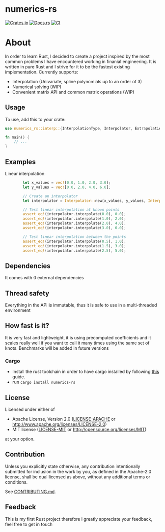 # numerics-rs

[![Crates.io](https://img.shields.io/crates/v/numerics-rs.svg)](https://crates.io/crates/numerics-rs)
[![Docs.rs](https://docs.rs/numerics-rs/badge.svg)](https://docs.rs/numerics-rs)
[![CI](https://github.com/grmikh/numerics-rs/workflows/CI/badge.svg)](https://github.com/grmikh/numerics-rs/actions)

# About
In order to learn Rust, I decided to create a project inspired by the most common problems I have encountered working in finanial engineering. It is written in pure Rust and I strive for it to be the fastest existing implementation.
Currently supports: 
- Interpolation (Univariate, spline polynomials up to an order of 3)
- Numerical solving (WIP)
- Convenient matrix API and common matrix operations (WIP)

## Usage

To use, add this to your crate:

```rust
use numerics_rs::interp::{InterpolationType, Interpolator, ExtrapolationStrategy};

fn main() {
    // ...
}
```

## Examples

Linear interpolation:

```rust
        let x_values = vec![0.0, 1.0, 2.0, 3.0];
        let y_values = vec![0.0, 2.0, 4.0, 6.0];

        // Create an interpolator
        let interpolator = Interpolator::new(x_values, y_values, InterpolationType::Linear, ExtrapolationStrategy::None);

        // Test linear interpolation at known points
        assert_eq!(interpolator.interpolate(0.0), 0.0);
        assert_eq!(interpolator.interpolate(1.0), 2.0);
        assert_eq!(interpolator.interpolate(2.0), 4.0);
        assert_eq!(interpolator.interpolate(3.0), 6.0);

        // Test linear interpolation between the points
        assert_eq!(interpolator.interpolate(0.5), 1.0);
        assert_eq!(interpolator.interpolate(1.5), 3.0);
        assert_eq!(interpolator.interpolate(2.5), 5.0);
```

## Dependencies
It comes with 0 external dependencies

## Thread safety
Everything in the API is immutable, thus it is safe to use in a multi-threaded environment

## How fast is it? 
It is very fast and lightweight, it is using precomputed coefficients and it scales really well if you want to call it many times using the same set of knots. Benchmarks will be added in future versions

### Cargo

* Install the rust toolchain in order to have cargo installed by following
  [this](https://www.rust-lang.org/tools/install) guide.
* run `cargo install numerics-rs`

## License

Licensed under either of

 * Apache License, Version 2.0
   ([LICENSE-APACHE](LICENSE-APACHE) or http://www.apache.org/licenses/LICENSE-2.0)
 * MIT license
   ([LICENSE-MIT](LICENSE-MIT) or http://opensource.org/licenses/MIT)

at your option.

## Contribution

Unless you explicitly state otherwise, any contribution intentionally submitted
for inclusion in the work by you, as defined in the Apache-2.0 license, shall be
dual licensed as above, without any additional terms or conditions.

See [CONTRIBUTING.md](CONTRIBUTING.md).
## Feedback
This is my first Rust project therefore I greatly appreciate your feedback, feel free to get in touch

